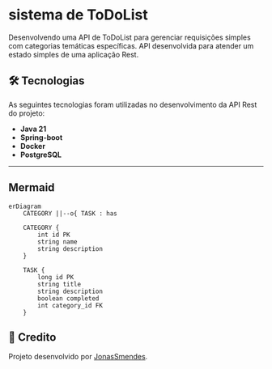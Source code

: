 # sistema de ToDoList  

Desenvolvendo uma API de ToDoList para gerenciar requisições simples com categorias temáticas específicas.
API desenvolvida para atender um estado simples de uma aplicação Rest.

## 🛠 Tecnologias

As seguintes tecnologias foram utilizadas no desenvolvimento da API Rest do projeto:

- **Java 21**
- **Spring-boot**
- **Docker**
- **PostgreSQL**


---



## Mermaid

```mermaid
erDiagram
    CATEGORY ||--o{ TASK : has

    CATEGORY {
        int id PK
        string name
        string description
    }

    TASK {
        long id PK
        string title
        string description
        boolean completed
        int category_id FK
    }
```

## 📝 Credito

Projeto desenvolvido por [JonasSmendes](https://repositorio-jonas-mendes.vercel.app/).
